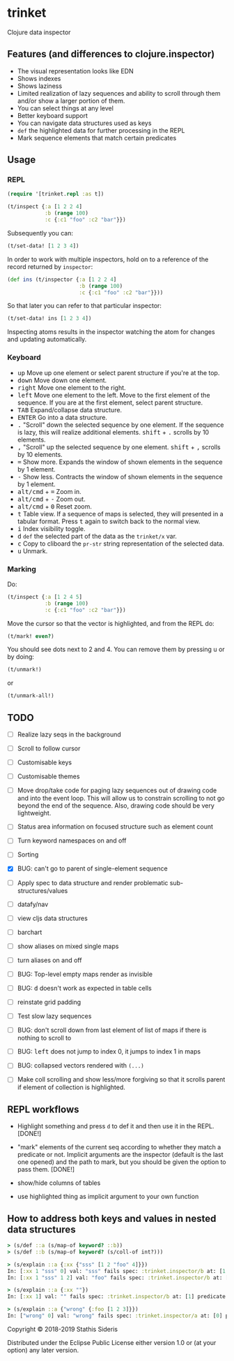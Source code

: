 # trinket

Clojure data inspector

## Features (and differences to clojure.inspector)

- The visual representation looks like EDN
- Shows indexes
- Shows laziness
- Limited realization of lazy sequences and ability to scroll through
  them and/or show a larger portion of them.
- You can select things at any level
- Better keyboard support
- You can navigate data structures used as keys
- `def` the highlighted data for further processing in the REPL
- Mark sequence elements that match certain predicates

## Usage

### REPL

``` clojure
(require '[trinket.repl :as t])

(t/inspect {:a [1 2 2 4]
            :b (range 100)
            :c {:c1 "foo" :c2 "bar"}})
```

Subsequently you can:

``` clojure
(t/set-data! [1 2 3 4])
```

In order to work with multiple inspectors, hold on to a reference of
the record returned by `inspector`:

``` clojure
(def ins (t/inspector {:a [1 2 2 4]
                       :b (range 100)
                       :c {:c1 "foo" :c2 "bar"}}))
```

So that later you can refer to that particular inspector:

``` clojure
(t/set-data! ins [1 2 3 4])
```

Inspecting atoms results in the inspector watching the atom for
changes and updating automatically.

### Keyboard

* <kbd>up</kbd> Move up one element or select parent structure if
  you're at the top.
* <kbd>down</kbd> Move down one element.
* <kbd>right</kbd> Move one element to the right.
* <kbd>left</kbd> Move one element to the left. Move to the first
  element of the sequence. If you are at the first element, select
  parent structure.
* <kbd>TAB</kbd> Expand/collapse data structure.
* <kbd>ENTER</kbd> Go into a data structure.
* <kbd>.</kbd> "Scroll" down the selected sequence by one element. If
  the sequence is lazy, this will realize additional
  elements. <kbd>shift</kbd> + <kbd>.</kbd> scrolls by 10 elements.
* <kbd>,</kbd> "Scroll" up the selected sequence by one
  element. <kbd>shift</kbd> + <kbd>,</kbd> scrolls by 10 elements.
* <kbd>=</kbd> Show more. Expands the window of shown elements in the
  sequence by 1 element.
* <kbd>-</kbd> Show less. Contracts the window of shown elements in
  the sequence by 1 element.
* <kbd>alt/cmd</kbd> + <kbd>=</kbd> Zoom in.
* <kbd>alt/cmd</kbd> + <kbd>-</kbd> Zoom out.
* <kbd>alt/cmd</kbd> + <kbd>0</kbd> Reset zoom.
* <kbd>t</kbd> Table view. If a sequence of maps is selected, they
  will presented in a tabular format. Press <kbd>t</kbd> again to
  switch back to the normal view.
* <kbd>i</kbd> Index visibility toggle.
* <kbd>d</kbd> `def` the selected part of the data as the `trinket/x`
  var.
* <kbd>c</kbd> Copy to cliboard the `pr-str` string representation of
  the selected data.
* <kbd>u</kbd> Unmark.

### Marking

Do:

``` clojure
(t/inspect {:a [1 2 4 5]
            :b (range 100)
            :c {:c1 "foo" :c2 "bar"}})
```

Move the cursor so that the vector is highlighted, and from the REPL
do:

``` clojure
(t/mark! even?)
```

You should see dots next to 2 and 4. You can remove them by pressing
<kbd>u</kbd> or by doing:

``` clojure
(t/unmark!)
```

or

``` clojure
(t/unmark-all!)
```

## TODO

- [ ] Realize lazy seqs in the background
- [ ] Scroll to follow cursor
- [ ] Customisable keys
- [ ] Customisable themes
- [ ] Move drop/take code for paging lazy sequences out of drawing
      code and into the event loop. This will allow us to constrain
      scrolling to not go beyond the end of the sequence. Also,
      drawing code should be very lightweight.
- [ ] Status area information on focused structure such as element
      count
- [ ] Turn keyword namespaces on and off
- [ ] Sorting
- [x] BUG: can't go to parent of single-element sequence
- [ ] Apply spec to data structure and render problematic
      sub-structures/values
- [ ] datafy/nav
- [ ] view cljs data structures
- [ ] barchart
- [ ] show aliases on mixed single maps
- [ ] turn aliases on and off
- [ ] BUG: Top-level empty maps render as invisible

- [ ] BUG: <kbd>d</kbd> doesn't work as expected in table cells
- [ ] reinstate grid padding
- [ ] Test slow lazy sequences
- [ ] BUG: don't scroll down from last element of list of maps if
      there is nothing to scroll to
- [ ] BUG: <kbd>left</kbd> does not jump to index 0, it jumps to index
      1 in maps
- [ ] BUG: collapsed vectors rendered with `(...)`
- [ ] Make coll scrolling and show less/more forgiving so that it
      scrolls parent if element of collection is highlighted.

## REPL workflows

- Highlight something and press `d` to def it and then use it in the
  REPL. [DONE!]

- "mark" elements of the current seq according to whether they match a
  predicate or not. Implicit arguments are the inspector (default is
  the last one opened) and the path to mark, but you should be given
  the option to pass them. [DONE!]

- show/hide columns of tables

- use highlighted thing as implicit argument to your own function

## How to address both keys and values in nested data structures

``` clojure
> (s/def ::a (s/map-of keyword? ::b))
> (s/def ::b (s/map-of keyword? (s/coll-of int?)))

> (s/explain ::a {:xx {"sss" [1 2 "foo" 4]}})
In: [:xx 1 "sss" 0] val: "sss" fails spec: :trinket.inspector/b at: [1 0] predicate: keyword?
In: [:xx 1 "sss" 1 2] val: "foo" fails spec: :trinket.inspector/b at: [1 1] predicate: int?

> (s/explain ::a {:xx ""})
In: [:xx 1] val: "" fails spec: :trinket.inspector/b at: [1] predicate: map?

> (s/explain ::a {"wrong" {:foo [1 2 3]}})
In: ["wrong" 0] val: "wrong" fails spec: :trinket.inspector/a at: [0] predicate: keyword?
```

Copyright © 2018-2019 Stathis Sideris

Distributed under the Eclipse Public License either version 1.0 or (at
your option) any later version.
